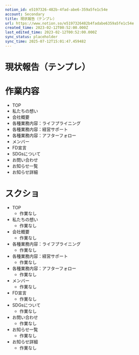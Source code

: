 ```yaml
---
notion_id: e5197326-482b-4fad-abe6-359a5fe1c54e
account: Secondary
title: 現状報告（テンプレ）
url: https://www.notion.so/e5197326482b4fadabe6359a5fe1c54e
created_time: 2023-02-12T00:52:00.000Z
last_edited_time: 2023-02-12T00:52:00.000Z
sync_status: placeholder
sync_time: 2025-07-12T15:01:47.459482
---
```

# 現状報告（テンプレ）

# 作業内容
  - TOP
  - 私たちの想い
  - 会社概要
  - 各種業務内容：ライフプライニング
  - 各種業務内容：経営サポート
  - 各種業務内容：アフターフォロー
  - メンバー
  - FD宣言
  - SDGsについて
  - お問い合わせ
  - お知らせ一覧
  - お知らせ詳細
# スクショ
- TOP
  - 作業なし
- 私たちの想い
  - 作業なし
- 会社概要
  - 作業なし
- 各種業務内容：ライフプライニング
  - 作業なし
- 各種業務内容：経営サポート
  - 作業なし
- 各種業務内容：アフターフォロー
  - 作業なし
- メンバー
  - 作業なし
- FD宣言
  - 作業なし
- SDGsについて
  - 作業なし
- お問い合わせ
  - 作業なし
- お知らせ一覧
  - 作業なし
- お知らせ詳細
  - 作業なし